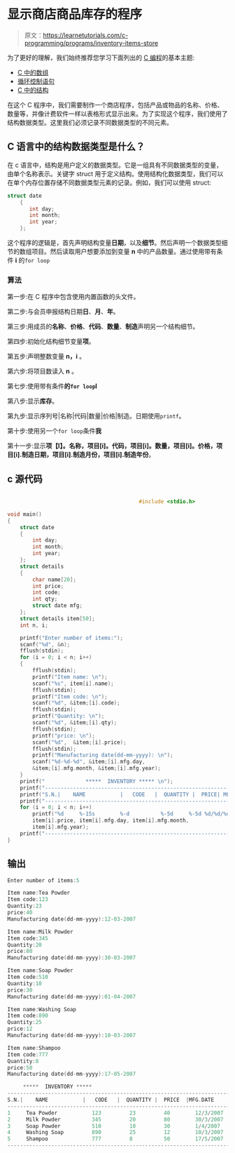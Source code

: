 # 显示商店商品库存的程序

> 原文：<https://learnetutorials.com/c-programming/programs/inventory-items-store>

为了更好的理解，我们始终推荐您学习下面列出的 [C 编程](../ "C programming")的基本主题:

*   [C 中的数组](../../c-programming/array)
*   [循环控制语句](../../c-programming/loop-control-statements)
*   [C 中的结构](../../c-programming/structures)

在这个 C 程序中，我们需要制作一个商店程序，包括产品或物品的名称、价格、数量等，并像计费软件一样以表格形式显示出来。为了实现这个程序，我们使用了结构数据类型。这里我们必须记录不同数据类型的不同元素。

## C 语言中的结构数据类型是什么？

在 c 语言中，结构是用户定义的数据类型。它是一组具有不同数据类型的变量，由单个名称表示。关键字 struct 用于定义结构。使用结构化数据类型，我们可以在单个内存位置存储不同数据类型元素的记录。例如，我们可以使用 struct:

```c
struct date
    {
       int day;
       int month;
       int year;
    };

```

这个程序的逻辑是，首先声明结构变量**日期**，以及**细节**。然后声明一个数据类型细节的数组项目。然后读取用户想要添加到变量 **n** 中的产品数量。通过使用带有条件 **i** 的`for loop`

### 算法

第一步:在 C 程序中包含使用内置函数的头文件。

第二步:与会员申报结构日期**日**、**月**、**年**。

第三步:用成员的**名称**、**价格**、**代码**、**数量**、**制造**声明另一个结构细节。

第四步:初始化结构细节变量**项**。

第五步:声明整数变量 **n，i** 。

第六步:将项目数读入 **n** 。

第七步:使用带有条件**的`for loop`I**

第八步:显示**库存**。

第九步:显示序列号|名称|代码|数量|价格|制造。日期使用`printf`。

第十步:使用另一个`for loop`条件**我**

第十一步:显示**项【I】。名称，项目[i]。代码，项目[i]。数量，项目[i]。价格，项目[i].制造日期，项目[i].制造月份，项目[i].制造年份**。

## c 源代码

```c

                                          #include <stdio.h>

void main()
{
    struct date
    {
        int day;
        int month;
        int year;
    };
    struct details
    {
        char name[20];
        int price;
        int code;
        int qty;
        struct date mfg;
    };
    struct details item[50];
    int n, i;

    printf("Enter number of items:");
    scanf("%d", &n);
    fflush(stdin);
    for (i = 0; i < n; i++)
    {
        fflush(stdin);
        printf("Item name: \n");
        scanf("%s", item[i].name);
        fflush(stdin);
        printf("Item code: \n");
        scanf("%d", &item;[i].code);
        fflush(stdin);
        printf("Quantity: \n");
        scanf("%d", &item;[i].qty);
        fflush(stdin);
        printf("price: \n");
        scanf("%d",  &item;[i].price);
        fflush(stdin);
        printf("Manufacturing date(dd-mm-yyyy): \n");
        scanf("%d-%d-%d", &item;[i].mfg.day,
        &item;[i].mfg.month, &item;[i].mfg.year);
    }
    printf("             *****  INVENTORY ***** \n");
    printf("------------------------------------------------------------------\n");
    printf("S.N.|    NAME           |   CODE   |  QUANTITY |  PRICE| MFG.DATE \n");
    printf("------------------------------------------------------------------\n");
    for (i = 0; i < n; i++)
        printf("%d     %-15s        %-d          %-5d     %-5d %d/%d/%d \n", i + 1, item[i].name, item[i].code, item[i].qty,
        item[i].price, item[i].mfg.day, item[i].mfg.month,
        item[i].mfg.year);
    printf("------------------------------------------------------------------\n");
}

```

## 输出

```c
Enter number of items:5

Item name:Tea Powder
Item code:123
Quantity:23
price:40
Manufacturing date(dd-mm-yyyy):12-03-2007

Item name:Milk Powder
Item code:345
Quantity:20
price:80
Manufacturing date(dd-mm-yyyy):30-03-2007

Item name:Soap Powder
Item code:510
Quantity:10
price:30
Manufacturing date(dd-mm-yyyy):01-04-2007

Item name:Washing Soap
Item code:890
Quantity:25
price:12
Manufacturing date(dd-mm-yyyy):10-03-2007

Item name:Shampoo
Item code:777
Quantity:8
price:50
Manufacturing date(dd-mm-yyyy):17-05-2007

     *****  INVENTORY *****
------------------------------------------------------------------------
S.N.|    NAME           |   CODE   |  QUANTITY |  PRICE  |MFG.DATE
------------------------------------------------------------------------
1     Tea Powder           123         23         40        12/3/2007
2     Milk Powder          345         20         80        30/3/2007
3     Soap Powder          510         10         30        1/4/2007
4     Washing Soap         890         25         12        10/3/2007
5     Shampoo              777         8          50        17/5/2007
------------------------------------------------------------------------
```